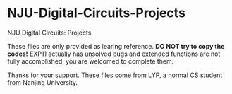 # NJU-Digital-Circuits-Projects
NJU Digital Circuits: Projects

These files are only provided as learing reference. **DO NOT try to copy the codes!**
EXP11 actually has unsolved bugs and extended functions are not fully accomplished, you are welcomed to complete them.

Thanks for your support. These files come from LYP, a normal CS student from Nanjing University.
